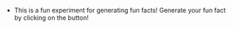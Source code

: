 - This is a fun experiment for generating fun facts! Generate your fun fact by clicking on the button!
